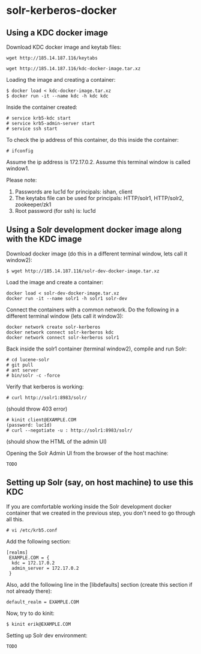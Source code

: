 # solr-kerberos-docker
Using a KDC docker image
------------------------
Download KDC docker image and keytab files:

    wget http://185.14.187.116/keytabs

    wget http://185.14.187.116/kdc-docker-image.tar.xz


Loading the image and creating a container:

    $ docker load < kdc-docker-image.tar.xz
    $ docker run -it --name kdc -h kdc kdc

Inside the container created:

    # service krb5-kdc start
    # service krb5-admin-server start
    # service ssh start

To check the ip address of this container, do this inside the container:

    # ifconfig

Assume the ip address is 172.17.0.2. Assume this terminal window is called window1.

Please note:
1. Passwords are luc1d for principals: ishan, client
2. The keytabs file can be used for principals: HTTP/solr1, HTTP/solr2, zookeeper/zk1
3. Root password (for ssh) is: luc1d

Using a Solr development docker image along with the KDC image
--------------------------------------------------------------

Download docker image (do this in a different terminal window, lets call it window2):

    $ wget http://185.14.187.116/solr-dev-docker-image.tar.xz

Load the image and create a container:

    docker load < solr-dev-docker-image.tar.xz
    docker run -it --name solr1 -h solr1 solr-dev

Connect the containers with a common network. Do the following in a different terminal window (lets call it window3):

    docker network create solr-kerberos
    docker network connect solr-kerberos kdc
    docker network connect solr-kerberos solr1

Back inside the solr1 container (terminal window2), compile and run Solr:

    # cd lucene-solr
    # git pull
    # ant server
    # bin/solr -c -force

Verify that kerberos is working:

    # curl http://solr1:8983/solr/

(should throw 403 error)

    # kinit client@EXAMPLE.COM
    (password: luc1d)
    # curl --negotiate -u : http://solr1:8983/solr/
    
(should show the HTML of the admin UI)

Opening the Solr Admin UI from the browser of the host machine:

    TODO


Setting up Solr (say, on host machine) to use this KDC
------------------------------------------------------
If you are comfortable working inside the Solr development docker container that we created in the previous step, you don't need to go through all this.

    # vi /etc/krb5.conf

Add the following section:

    [realms]
     EXAMPLE.COM = {
      kdc = 172.17.0.2
      admin_server = 172.17.0.2
     }

Also, add the following line in the [libdefaults] section (create this section if not already there):

    default_realm = EXAMPLE.COM

Now, try to do kinit:

    $ kinit erik@EXAMPLE.COM

Setting up Solr dev environment:

    TODO
    

